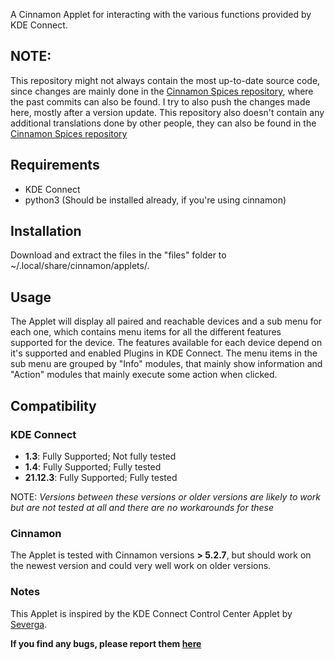 A Cinnamon Applet for interacting with the various functions provided by KDE Connect.

## **NOTE:**

This repository might not always contain the most up-to-date source code, since changes are mainly done in the [Cinnamon Spices repository](https://github.com/linuxmint/cinnamon-spices-applets), where the past commits can also be found. I try to also push the changes made here, mostly after a version update.
This repository also doesn't contain any additional translations done by other people, they can also be found in the [Cinnamon Spices repository](https://github.com/linuxmint/cinnamon-spices-applets)

## Requirements

- KDE Connect
- python3 (Should be installed already, if you're using cinnamon)

## Installation

Download and extract the files in the "files" folder to ~/.local/share/cinnamon/applets/.

## Usage

The Applet will display all paired and reachable devices and a sub menu for each one, which contains menu items for all the different features supported for the device. The features available for each device depend on it's supported and enabled Plugins in KDE Connect.
The menu items in the sub menu are grouped by "Info" modules, that mainly show information and "Action" modules that mainly execute some action when clicked.

## Compatibility

### KDE Connect

- **1.3**: Fully Supported; Not fully tested
- **1.4**: Fully Supported; Fully tested
- **21.12.3**: Fully Supported; Fully tested

NOTE: _Versions between these versions or older versions are likely to work but are not tested at all and there are no workarounds for these_

### Cinnamon

The Applet is tested with Cinnamon versions **> 5.2.7**, but should work on the newest version and could very well work on older versions.

### Notes

This Applet is inspired by the KDE Connect Control Center Applet by [Severga](https://github.com/Severga).


**If you find any bugs, please report them [here](https://github.com/linuxmint/cinnamon-spices-applets)**
